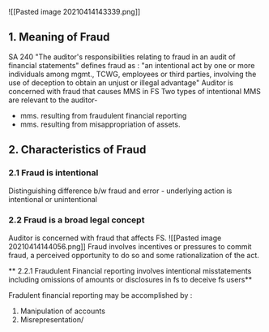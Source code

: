 ![[Pasted image 20210414143339.png]]

## 1. Meaning of Fraud

SA 240 "The auditor's responsibilities relating to fraud in an audit of financial statements" defines fraud as :
	"an intentional act by one or more individuals among mgmt., TCWG, employees or third parties, involving the use of deception to obtain an unjust or illegal advantage"
Auditor is concerned with fraud that causes MMS in FS
Two types of intentional MMS are relevant to the auditor-
- mms. resulting from fraudulent financial reporting 
- mms. resulting from misappropriation of assets.

## 2. Characteristics of Fraud
### 2.1 Fraud is intentional 
Distinguishing difference b/w fraud and error - underlying action is intentional or unintentional 
### 2.2 Fraud is a broad legal concept 
Auditor is concerned with fraud that affects FS.
![[Pasted image 20210414144056.png]]
Fraud involves incentives or pressures to commit fraud, a perceived opportunity to do so and some rationalization of the act.

** 2.2.1 Fraudulent Financial reporting involves intentional misstatements including omissions of amounts or disclosures in fs to deceive fs users**

Fradulent financial reporting may be accomplished by :
1. Manipulation of accounts
2. Misrepresentation/ 
